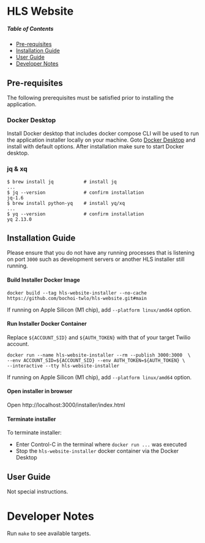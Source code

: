# HLS Website

##### Table of Contents
- [Pre-requisites](#pre-requisites)
- [Installation Guide](#install)
- [User Guide](#use)
- [Developer Notes](#developer)

<a name="pre-requisites"/>

## Pre-requisites

The following prerequisites must be satisfied prior to installing the application.

### Docker Desktop

Install Docker desktop that includes docker compose CLI will be used to run the application installer locally on your machine.
Goto [Docker Desktop](https://www.docker.com/products/docker-desktop) and install with default options.
After installation make sure to start Docker desktop.

### jq & xq

```shell
$ brew install jq           # install jq
...
$ jq --version              # confirm installation
jq-1.6
$ brew install python-yq    # install yq/xq
...
$ yq --version              # confirm installation
yq 2.13.0
```


<a name="install"/>

## Installation Guide

Please ensure that you do not have any running processes
that is listening on port `3000`
such as development servers or another HLS installer still running.

#### Build Installer Docker Image

```shell
docker build --tag hls-website-installer --no-cache https://github.com/bochoi-twlo/hls-website.git#main
```

If running on Apple Silicon (M1 chip), add `--platform linux/amd64` option.

#### Run Installer Docker Container

Replace `${ACCOUNT_SID}` and `${AUTH_TOKEN}` with that of your target Twilio account.

```shell
docker run --name hls-website-installer --rm --publish 3000:3000  \
--env ACCOUNT_SID=${ACCOUNT_SID} --env AUTH_TOKEN=${AUTH_TOKEN} \
--interactive --tty hls-website-installer
```

If running on Apple Silicon (M1 chip), add `--platform linux/amd64` option.

#### Open installer in browser

Open http://localhost:3000/installer/index.html

#### Terminate installer

To terminate installer:
- Enter Control-C in the terminal where `docker run ...` was executed
- Stop the `hls-website-installer` docker container via the Docker Desktop


<a name="use"/>

## User Guide

Not special instructions.



<a name="developer"/>

# Developer Notes

Run `make` to see available targets.
